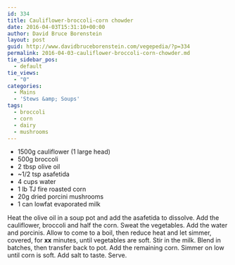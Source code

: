 ```yaml
---
id: 334
title: Cauliflower-broccoli-corn chowder
date: 2016-04-03T15:31:10+00:00
author: David Bruce Borenstein
layout: post
guid: http://www.davidbruceborenstein.com/vegepedia/?p=334
permalink: 2016-04-03-cauliflower-broccoli-corn-chowder.md
tie_sidebar_pos:
  - default
tie_views:
  - "0"
categories:
  - Mains
  - 'Stews &amp; Soups'
tags:
  - broccoli
  - corn
  - dairy
  - mushrooms
---
```

  * 1500g cauliflower (1 large head)
  * 500g broccoli
  * 2 tbsp olive oil
  * ~1/2 tsp asafetida
  * 4 cups water
  * 1 lb TJ fire roasted corn
  * 20g dried porcini mushrooms
  * 1 can lowfat evaporated milk

Heat the olive oil in a soup pot and add the asafetida to dissolve. Add the cauliflower, broccoli and half the corn. Sweat the vegetables. Add the water and porcinis. Allow to come to a boil, then reduce heat and let simmer, covered, for **xx** minutes, until vegetables are soft. Stir in the milk. Blend in batches, then transfer back to pot. Add the remaining corn. Simmer on low until corn is soft. Add salt to taste. Serve.